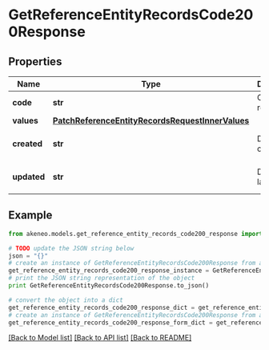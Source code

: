 # GetReferenceEntityRecordsCode200Response


## Properties
Name | Type | Description | Notes
------------ | ------------- | ------------- | -------------
**code** | **str** | Code of the record | 
**values** | [**PatchReferenceEntityRecordsRequestInnerValues**](PatchReferenceEntityRecordsRequestInnerValues.md) |  | [optional] 
**created** | **str** | Date of creation. | [optional] [default to 'null']
**updated** | **str** | Date of the last update. | [optional] [default to 'null']

## Example

```python
from akeneo.models.get_reference_entity_records_code200_response import GetReferenceEntityRecordsCode200Response

# TODO update the JSON string below
json = "{}"
# create an instance of GetReferenceEntityRecordsCode200Response from a JSON string
get_reference_entity_records_code200_response_instance = GetReferenceEntityRecordsCode200Response.from_json(json)
# print the JSON string representation of the object
print GetReferenceEntityRecordsCode200Response.to_json()

# convert the object into a dict
get_reference_entity_records_code200_response_dict = get_reference_entity_records_code200_response_instance.to_dict()
# create an instance of GetReferenceEntityRecordsCode200Response from a dict
get_reference_entity_records_code200_response_form_dict = get_reference_entity_records_code200_response.from_dict(get_reference_entity_records_code200_response_dict)
```
[[Back to Model list]](../README.md#documentation-for-models) [[Back to API list]](../README.md#documentation-for-api-endpoints) [[Back to README]](../README.md)


